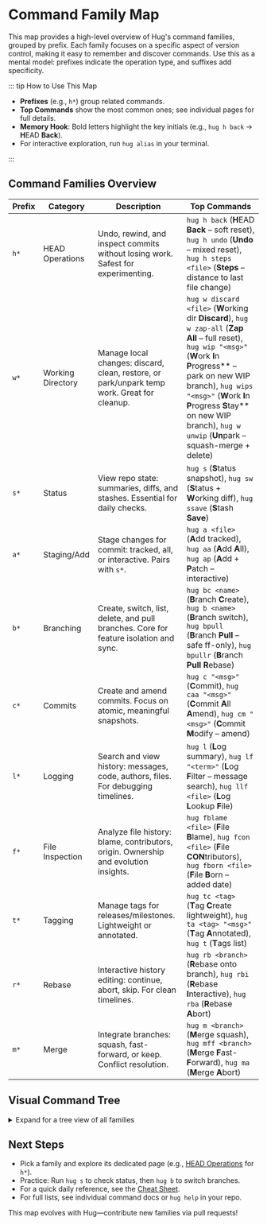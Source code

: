 # Command Family Map

This map provides a high-level overview of Hug's command families, grouped by prefix. Each family focuses on a specific aspect of version control, making it easy to remember and discover commands. Use this as a mental model: prefixes indicate the operation type, and suffixes add specificity.

::: tip How to Use This Map
- **Prefixes** (e.g., `h*`) group related commands.
- **Top Commands** show the most common ones; see individual pages for full details.
- **Memory Hook**: Bold letters highlight the key initials (e.g., `hug h back` → **H**EAD **Back**).
- For interactive exploration, run `hug alias` in your terminal.

:::

## Command Families Overview

| Prefix | Category | Description | Top Commands                                                                                                                                                                                                                                                                                                          |
|--------|----------|-------------|-----------------------------------------------------------------------------------------------------------------------------------------------------------------------------------------------------------------------------------------------------------------------------------------------------------------------|
| `h*` | HEAD Operations | Undo, rewind, and inspect commits without losing work. Safest for experimenting. | `hug h back` (**H**EAD **Back** – soft reset), `hug h undo` (**Undo** – mixed reset), `hug h steps <file>` (**Steps** – distance to last file change)                                                                                                                                                                 |
| `w*` | Working Directory | Manage local changes: discard, clean, restore, or park/unpark temp work. Great for cleanup. | `hug w discard <file>` (**W**orking dir **Discard**), `hug w zap-all` (**Zap** **All** – full reset), `hug wip "<msg>"` (**W**ork **I**n **P**rogress** – park on new WIP branch), `hug wips "<msg>"` (**W**ork **I**n **P**rogress **S**tay** on new WIP branch), `hug w unwip` (**Un**park – squash-merge + delete) |
| `s*` | Status | View repo state: summaries, diffs, and stashes. Essential for daily checks. | `hug s` (**S**tatus snapshot), `hug sw` (**S**tatus + **W**orking diff), `hug ssave` (**S**tash **Save**)                                                                                                                                                                                                             |
| `a*` | Staging/Add | Stage changes for commit: tracked, all, or interactive. Pairs with `s*`. | `hug a <file>` (**A**dd tracked), `hug aa` (**A**dd **A**ll), `hug ap` (**A**dd + **P**atch – interactive)                                                                                                                                                                                                            |
| `b*` | Branching | Create, switch, list, delete, and pull branches. Core for feature isolation and sync. | `hug bc <name>` (**B**ranch **C**reate), `hug b <name>` (**B**ranch switch), `hug bpull` (**B**ranch **Pull** – safe ff-only), `hug bpullr` (**B**ranch **Pull** **R**ebase)                                                                                                                                          |
| `c*` | Commits | Create and amend commits. Focus on atomic, meaningful snapshots. | `hug c "<msg>"` (**C**ommit), `hug caa "<msg>"` (**C**ommit **A**ll **A**mend), `hug cm "<msg>"` (**C**ommit **M**odify – amend)                                                                                                                                                                                      |
| `l*` | Logging | Search and view history: messages, code, authors, files. For debugging timelines. | `hug l` (**L**og summary), `hug lf "<term>"` (**L**og **F**ilter – message search), `hug llf <file>` (**L**og **L**ookup **F**ile)                                                                                                                                                                                    |
| `f*` | File Inspection | Analyze file history: blame, contributors, origin. Ownership and evolution insights. | `hug fblame <file>` (**F**ile **B**lame), `hug fcon <file>` (**F**ile **CON**tributors), `hug fborn <file>` (**F**ile **B**orn – added date)                                                                                                                                                                          |
| `t*` | Tagging | Manage tags for releases/milestones. Lightweight or annotated. | `hug tc <tag>` (**T**ag **C**reate lightweight), `hug ta <tag> "<msg>"` (**T**ag **A**nnotated), `hug t` (**T**ags list)                                                                                                                                                                                              |
| `r*` | Rebase | Interactive history editing: continue, abort, skip. For clean timelines. | `hug rb <branch>` (**R**ebase onto branch), `hug rbi` (**R**ebase **I**nteractive), `hug rba` (**R**ebase **A**bort)                                                                                                                                                                                                  |
| `m*` | Merge | Integrate branches: squash, fast-forward, or keep. Conflict resolution. | `hug m <branch>` (**M**erge squash), `hug mff <branch>` (**M**erge **F**ast-**F**orward), `hug ma` (**M**erge **A**bort)                                                                                                                                                                                              |

## Visual Command Tree

<details>
<summary>Expand for a tree view of all families</summary>

```
Hug Commands
├── h* (HEAD: Undo & Rewind)
│   ├── h back     # Soft reset (staged)
│   ├── h undo     # Mixed reset (unstaged)
│   ├── h rollback # Hard reset (preserve work)
│   ├── h rewind   # Full hard reset (clean)
│   ├── h files    # Preview affected files
│   └── h steps    # Steps to file change
├── w* (Working Dir: Clean & Restore)
│   ├── w discard  # Discard unstaged/staged
│   ├── w wipe     # Wipe uncommitted
│   ├── w purge    # Purge untracked/ignored
│   ├── w zap      # Wipe + purge (nuclear)
│   ├── w get      # Restore from commit
│   ├── w wip        # Park on new WIP branch (working dir clean for new, unrelated tasks)
│   └── w wips       # Park on new WIP branch (stay on it to refine current task)
├── s* (Status: View State)
│   ├── s          # Quick summary
│   ├── sl         # List tracked
│   ├── sla        # List all (untracked)
│   ├── ss         # Staged diff
│   ├── su         # Unstaged diff
│   ├── sw         # Working diff (full)
│   └── ssave      # Stash quick
├── a* (Staging: Prepare Commit)
│   ├── a          # Add tracked
│   ├── aa         # Add all
│   ├── ai         # Add interactive
│   └── ap         # Add patch (hunks)
├── b* (Branches: Manage Flow)
│   ├── b          # Switch (interactive)
│   ├── bc         # Create & switch
│   ├── bl         # List local
│   ├── bdel       # Delete safe
│   └── bpush      # Push & upstream
├── c* (Commits: Record Changes)
│   ├── c          # Commit staged
│   ├── caa        # Commit all & amend
│   └── cm         # Amend last
├── l* (Logging: History Search)
│   ├── l          # Oneline log
│   ├── lf         # Filter messages
│   ├── lc         # Code search
│   └── llf        # File history
├── f* (Files: Inspect Authorship)
│   ├── fblame     # Line-by-line blame
│   ├── fcon       # Contributors
│   └── fa         # Author counts
├── t* (Tags: Milestones)
│   ├── t          # List tags
│   ├── tc         # Create lightweight
│   └── ta         # Create annotated
├── r* (Rebase: Edit History)
│   ├── rb         # Rebase onto
│   ├── rbi        # Interactive rebase
│   └── rba        # Abort rebase
└── m* (Merge: Integrate)
    ├── m          # Squash merge
    ├── mff        # Fast-forward only
    └── ma         # Abort merge
```

</details>

## Next Steps
- Pick a family and explore its dedicated page (e.g., [HEAD Operations](commands/head) for `h*`).
- Practice: Run `hug s` to check status, then `hug b` to switch branches.
- For a quick daily reference, see the [Cheat Sheet](/cheat-sheet).
- For full lists, see individual command docs or `hug help` in your repo.

This map evolves with Hug—contribute new families via pull requests!
